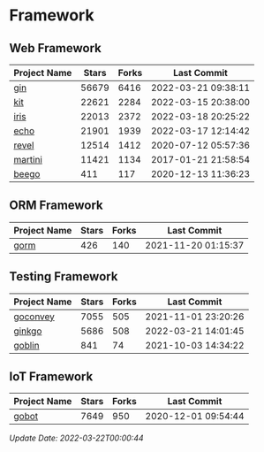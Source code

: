 # Framework

## Web Framework
| Project Name | Stars | Forks | Last Commit |
| ------------ | ----- | ----- | ----------- |
| [gin](https://github.com/gin-gonic/gin) | 56679 | 6416 | 2022-03-21 09:38:11 |
| [kit](https://github.com/go-kit/kit) | 22621 | 2284 | 2022-03-15 20:38:00 |
| [iris](https://github.com/kataras/iris) | 22013 | 2372 | 2022-03-18 20:25:22 |
| [echo](https://github.com/labstack/echo) | 21901 | 1939 | 2022-03-17 12:14:42 |
| [revel](https://github.com/revel/revel) | 12514 | 1412 | 2020-07-12 05:57:36 |
| [martini](https://github.com/go-martini/martini) | 11421 | 1134 | 2017-01-21 21:58:54 |
| [beego](https://github.com/astaxie/beego) | 411 | 117 | 2020-12-13 11:36:23 |

## ORM Framework
| Project Name | Stars | Forks | Last Commit |
| ------------ | ----- | ----- | ----------- |
| [gorm](https://github.com/jinzhu/gorm) | 426 | 140 | 2021-11-20 01:15:37 |

## Testing Framework
| Project Name | Stars | Forks | Last Commit |
| ------------ | ----- | ----- | ----------- |
| [goconvey](https://github.com/smartystreets/goconvey) | 7055 | 505 | 2021-11-01 23:20:26 |
| [ginkgo](https://github.com/onsi/ginkgo) | 5686 | 508 | 2022-03-21 14:01:45 |
| [goblin](https://github.com/franela/goblin) | 841 | 74 | 2021-10-03 14:34:22 |

## IoT Framework
| Project Name | Stars | Forks | Last Commit |
| ------------ | ----- | ----- | ----------- |
| [gobot](https://github.com/hybridgroup/gobot) | 7649 | 950 | 2020-12-01 09:54:44 |

*Update Date: 2022-03-22T00:00:44*
